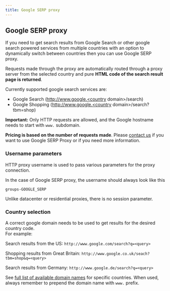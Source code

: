 ```yaml
---
title: Google SERP proxy
---
```


## [](#google-serp)Google SERP proxy

If you need to get search results from Google Search or other google search powered services from multiple countries with an option to dynamically switch between countries then you can use Google SERP proxy.

Requests made through the proxy are automatically routed through a proxy server from the selected country and pure **HTML code of the search result page is returned**.

Currently supported google search services are:

*   Google Search (http://www.google.<country domain>/search)
*   Google Shopping (http://www.google.<country domain>/search?tbm=shop)

**Important:** Only HTTP requests are allowed, and the Google hostname needs to start with `www.` subdomain.

**Pricing is based on the number of requests made**. Please [contact us](https://apify.com/contact) if you want to use Google SERP Proxy or if you need more information.

### [](#google-serp--username-params)Username parameters

HTTP proxy username is used to pass various parameters for the proxy connection.

In the case of Google SERP proxy, the username should always look like this

    groups-GOOGLE_SERP

Unlike datacenter or residential proxies, there is no session parameter.

### [](#google-serp--country)Country selection

A correct google domain needs to be used to get results for the desired country code.  
For example:

Search results from the US: `http://www.google.com/search?q=<query>`

Shopping results from Great Britain: `http://www.google.co.uk/seach?tbm=shop&q=<query>`

Search results from Germany: `http://www.google.de/search?q=<query>`

See [full list of available domain names](https://ipfs.io/ipfs/QmXoypizjW3WknFiJnKLwHCnL72vedxjQkDDP1mXWo6uco/wiki/List_of_Google_domains.html) for specific countries. When used, always remember to prepend the domain name with `www.` prefix.

